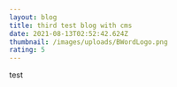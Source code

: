```yaml
---
layout: blog
title: third test blog with cms
date: 2021-08-13T02:52:42.624Z
thumbnail: /images/uploads/BWordLogo.png
rating: 5
---
```

test